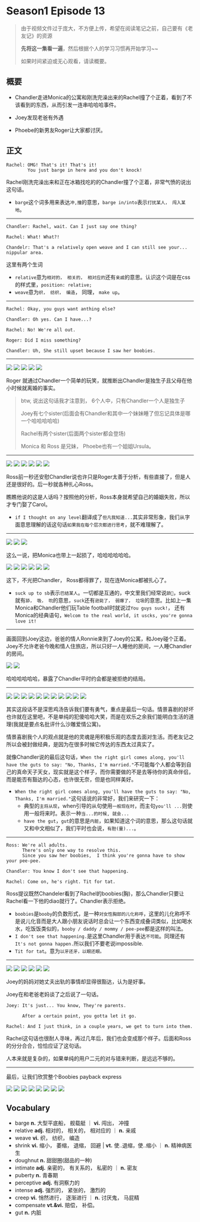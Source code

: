 # Season1 Episode 13

> 由于视频文件过于庞大，不方便上传，希望在阅读笔记之前，自己要有《老友记》的资源
> 
> **先将这一集看一遍**，然后根据个人的学习习惯再开始学习~~
>
> 如果时间紧迫或无心观看，请读概要。


## 概要

- Chandler走进Monica的公寓和刚洗完澡出来的Rachel撞了个正着，看到了不该看到的东西，从而引发一连串哈哈哈事件。

- Joey发现老爸有外遇

- Phoebe的新男友Roger让大家都讨厌。

## 正文

```
Rachel: OMG! That's it! That's it!
        You just barge in here and you don't knock!
```

Rachel刚洗完澡出来和正在冰箱找吃的的Chandler撞了个正着，非常气愤的说出这句话。

- `barge`这个词多用来表达`冲,撞`的意思，`barge in/into`表示`打扰某人， 闯入某地`。

---

```
Chandler: Rachel, wait. Can I just say one thing?

Rachel: What! What?!

Chandelr: That's a relatively open weave and I can still see your... nippular area.
```
这里有两个生词

- `relative`意为`相对的， 相关的， 相对应的`还有`亲戚`的意思。认识这个词是在css的样式里，`position: relative;`
- `weave`意为`织， 纺织， 编造`， 同理， `make up`。

---

```
Rachel: Okay, you guys want anthing else?

Chandler: Oh yes. Can I have...?

Rachel: No! We're all out.

Roger: Did I miss something?

Chandler: Uh, She still upset because I saw her boobies.
```

---

![](../source/image/season1/episode13/11.51.jpg)
![](../source/image/season1/episode13/13.10.jpg)
![](../source/image/season1/episode13/15.33.jpg)
![](../source/image/season1/episode13/15.56.jpg)
![](../source/image/season1/episode13/16.12.jpg)

Roger 就通过Chandler一个简单的玩笑，就推断出Chandler是独生子且父母在他小时候就离婚的事实。

> btw, 说出这句话我才注意到， 6个人中，只有Chandler一个人是独生子
> 
> Joey有七个sister(后面会有Chandler和其中一个妹妹睡了但忘记具体是哪一个哈哈哈哈哈)
> 
> Rachel有两个sister(后面两个sister都会登场)
> 
> Monica 和 Ross 是兄妹， Phoebe也有一个姐姐Ursula。

---
![](../source/image/season1/episode13/15.08.jpg)
![](../source/image/season1/episode13/15.28.jpg)
![](../source/image/season1/episode13/15.08.jpg)
![](../source/image/season1/episode13/15.28.jpg)
![](../source/image/season1/episode13/15.43.jpg)
![](../source/image/season1/episode13/15.49.jpg)

Ross前一秒还安慰Chandler说也许只是Roger太善于分析，有些直接了，但是人还是很好的。后一秒就各种扎心Ross。

瞧瞧他说的这是人话吗？按照他的分析，Ross本身就希望自己的婚姻失败，所以才专门娶了Carol。

- `if I thought on any level`翻译成了`但凡我知道...`其实非常形象，我们从字面意思理解的话这句话`如果我在每个层次都进行思考`，就不难理解了。

---
![](../source/image/season1/episode13/16.01.jpg)
![](../source/image/season1/episode13/16.11.jpg)
![](../source/image/season1/episode13/16.51.jpg)

这么一说，把Monica也带上一起损了，哈哈哈哈哈哈。

![](../source/image/season1/episode13/16.38.jpg)
![](../source/image/season1/episode13/17.05.jpg)
![](../source/image/season1/episode13/17.19.jpg)
![](../source/image/season1/episode13/17.45.jpg)
![](../source/image/season1/episode13/17.50.jpg)
![](../source/image/season1/episode13/17.56.jpg)

这下，不光把Chandler， Ross都得罪了，现在连Monica都被扎心了。

- `suck up to sb`表示`巴结某人`。一切都是互通的，中文里我们经常说`舔🐶`，suck就有`舔， 吸， 吮`的意思，`suck`还有`逊毙了， 弱爆了， 垃圾`的意思。比如上一集Monica和Chandler他们玩Table football时就说过`You guys suck!`， 还有Monica的经典语句，`Welcom to the real world, it uscks, you're gonna love it!`

---
画面回到Joey这边，爸爸的情人Ronnie来到了Joey的公寓，和Joey碰个正着。Joey不允许老爸今晚和情人住旅店，所以只好一人睡他的房间，一人睡Chandler的房间。

![](../source/image/season1/episode13/21.57.jpg)
![](../source/image/season1/episode13/22.05.jpg)

哈哈哈哈哈哈，暴露了Chandler平时约会都是被拒绝的结局。

---

![](../source/image/season1/episode13/23.02.jpg)
![](../source/image/season1/episode13/23.45.jpg)
![](../source/image/season1/episode13/23.50.jpg)
![](../source/image/season1/episode13/23.56.jpg)
![](../source/image/season1/episode13/24.09.jpg)
![](../source/image/season1/episode13/24.26.jpg)
![](../source/image/season1/episode13/24.37.jpg)
![](../source/image/season1/episode13/24.50.jpg)
![](../source/image/season1/episode13/24.57.jpg)
![](../source/image/season1/episode13/25.03.jpg)
![](../source/image/season1/episode13/25.08.jpg)

其实这段话不是深思鸡汤告诉我们要有勇气，重点是最后一句话。情景喜剧的好坏也许就在这里吧，不是单纯的犯傻哈哈大笑，而是在欢乐之余我们能明白生活的道理(我就是要点名批评什么沙雕爱情公寓)。

情景喜剧我个人的观点就是他的灵魂是用积极乐观的态度去面对生活。而老友记之所以会被封做经典，是因为在很多时候它传达的东西太过真实了。

就像Chandler说的最后这句话，`When the right girl comes along, you'll have the guts to say: "No, Thanks, I'm married."`不可能每个人都会等到自己的真命天子天女，现实就是这个样子，而你需要做的不是去等待你的真命伴侣，而是能否有豁达的心态，也许很无奈，但是也同样美好。

- `When the right girl comes along, you'll have the guts to say: "No, Thanks, I'm married."`这句话说的非常好，我们来研究一下：
  - 典型的`主将从现`，when引导的从句使用`一般现在时`，而主句`you'll ...`则使用一般将来时。表示一种`当...的时候, 就会...`
  - `have the gut`，`gut`的意思是`内脏`，如果知道这个词的意思，那么这句话就又和中文相似了，我们平时也会说，`有胆(量)...`。

---

```
Ross: We're all adults.
      There's only one way to resolve this.
      Since you saw her boobies,  I think you're gonna have to show your pee-pee.

Chandler: You know I don't see that happening. 

Rachel: Come on, he's right. Tit for tat.
```
Ross提议既然Chandeler看到了Rachel的boobies(胸)，那么Chandler只要让Rachel看一下他的diao就行了。Chandler表示拒绝。

- `boobies`是`booby`的负数形式，是一种`对女性胸部的儿化称呼`，这里的儿化称呼不是说儿化音而是大人跟小朋友说话时总会让一个东西变成叠词类似，比如喝水水，吃饭饭类似的，`booby / daddy / mommy / pee-pee`都是这样的叫法。
- `I don't see that happening.`是这里Chandler用于表达`不可能`。同理还有`It's not gonna happen.`所以我们不要老说impossible.
- `Tit for tat`。意为`以牙还牙，以眼还眼。`

---
![](../source/image/season1/episode13/29.31.jpg)
![](../source/image/season1/episode13/29.35.jpg)
![](../source/image/season1/episode13/30.56.jpg)
![](../source/image/season1/episode13/32.48.jpg)
![](../source/image/season1/episode13/32.56.jpg)
![](../source/image/season1/episode13/33.06.jpg)

Joey的妈妈对她丈夫出轨的事情却显得很豁达，认为是好事。

Joey在和老爸老妈谈了之后说了一句话。

```
Joey: It's just... You know, They're parents.

      After a certain point, you gotta let it go.

Rachel: And I just think, in a couple years, we get to turn into them.
```

Rachel这句话也很耐人寻味，再过几年后，我们也会变成那个样子。后面和Ross的分分合合，恰恰应证了这句话。

人本来就是复杂的，如果单纯的用户二元的对与错来判断，是远远不够的。

---

最后，让我们欣赏整个Boobies payback express

![](../source/image/season1/episode13/26.47.jpg)
![](../source/image/season1/episode13/26.44.jpg)
![](../source/image/season1/episode13/26.57.jpg)
![](../source/image/season1/episode13/27.14.jpg)
![](../source/image/season1/episode13/27.22.jpg)
![](../source/image/season1/episode13/42.34.jpg)
![](../source/image/season1/episode13/46.17.jpg)
![](../source/image/season1/episode13/47.07.jpg)

## Vocabulary
- barge **n.** 大型平底船， 舰载艇 ｜ **vi.** 闯出， 冲撞
- relative **adj.** 相对的， 相关的， 相对应的 ｜ **n.** 亲戚
- weave **vi.** 织， 纺织， 编造
- shrink **vi.** 缩小， 萎缩， 退缩， 回避 | **vt.** 使..退缩，使..缩小 ｜ **n.** 精神病医生
- doughnut **n.** 甜甜圈(甜品的一种)
- intimate **adj.** 亲密的， 有关系的， 私密的 ｜ **n.** 密友
- puberty **n.** 青春期
- perceptive **adj.** 有洞察力的
- intense **adj.** 强烈的， 紧张的， 激烈的
- creep **vi.** 悄然进行， 逐渐进行 ｜ **n.** 讨厌鬼， 马屁精
- compensate **vt.&vi.** 赔偿， 补偿。
- gut **n.** 内脏